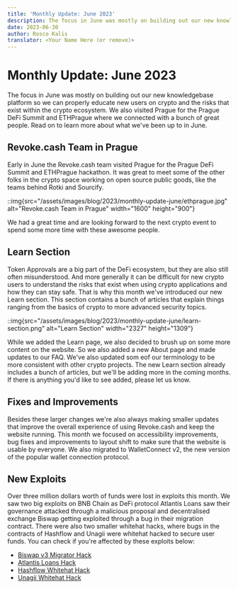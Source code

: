 ```yaml
---
title: 'Monthly Update: June 2023'
description: The focus in June was mostly on building out our new knowledgebase platform so we can properly educate new users on crypto and the risks that exist within the crypto ecosystem. We also visited Prague for the Prague DeFi Summit and ETHPrague.
date: 2023-06-30
author: Rosco Kalis
translator: <Your Name Here (or remove)>
---
```


# Monthly Update: June 2023

The focus in June was mostly on building out our new knowledgebase platform so we can properly educate new users on crypto and the risks that exist within the crypto ecosystem. We also visited Prague for the Prague DeFi Summit and ETHPrague where we connected with a bunch of great people. Read on to learn more about what we've been up to in June.

## Revoke.cash Team in Prague

Early in June the Revoke.cash team visited Prague for the Prague DeFi Summit and ETHPrague hackathon. It was great to meet some of the other folks in the crypto space working on open source public goods, like the teams behind Rotki and Sourcify.

::img{src="/assets/images/blog/2023/monthly-update-june/ethprague.jpg" alt="Revoke.cash Team in Prague" width="1600" height="900"}

We had a great time and are looking forward to the next crypto event to spend some more time with these awesome people.

## Learn Section

Token Approvals are a big part of the DeFi ecosystem, but they are also still often misunderstood. And more generally it can be difficult for new crypto users to understand the risks that exist when using crypto applications and how they can stay safe. That is why this month we've introduced our new Learn section. This section contains a bunch of articles that explain things ranging from the basics of crypto to more advanced security topics.

::img{src="/assets/images/blog/2023/monthly-update-june/learn-section.png" alt="Learn Section" width="2327" height="1309"}

While we added the Learn page, we also decided to brush up on some more content on the website. So we also added a new About page and made updates to our FAQ. We've also updated som eof our terminology to be more consistent with other crypto projects. The new Learn section already includes a bunch of articles, but we'll be adding more in the coming months. If there is anything you'd like to see added, please let us know.

## Fixes and Improvements

Besides these larger changes we're also always making smaller updates that improve the overall experience of using Revoke.cash and keep the website running. This month we focused on accessibility improvements, bug fixes and improvements to layout shift to make sure that the website is usable by everyone. We also migrated to WalletConnect v2, the new version of the popular wallet connection protocol.

## New Exploits

Over three million dollars worth of funds were lost in exploits this month. We saw two big exploits on BNB Chain as DeFi protocol Atlantis Loans saw their governance attacked through a malicious proposal and decentralised exchange Biswap getting exploited through a bug in their migration contract. There were also two smaller whitehat hacks, where bugs in the contracts of Hashflow and Unagii were whitehat hacked to secure user funds. You can check if you're affected by these exploits below:

- [Biswap v3 Migrator Hack](/exploits/biswap-migrator)
- [Atlantis Loans Hack](/exploits/atlantis-loans)
- [Hashflow Whitehat Hack](/exploits/hashflow)
- [Unagii Whitehat Hack](/exploits/unagii)
